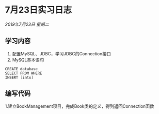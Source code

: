 # 7月23日实习日志  
*2019年7月23日 星期二*  
## 学习内容  
1. 配置MySQL、JDBC，学习JDBC的Connection接口  
2. MySQL基本语句  
  ```
CREATE database
SELECT FROM WHERE
INSERT [into]
  ```

## 编写代码  
1.建立BookManagement项目，完成Book类的定义，得到返回Connection函数  
